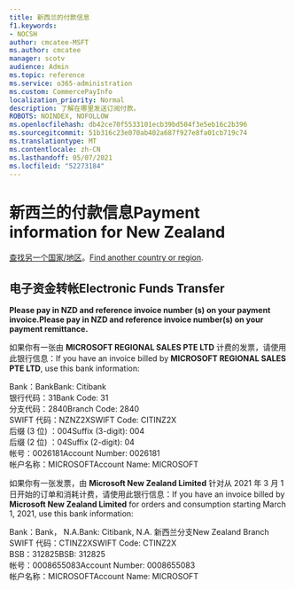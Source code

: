 ```yaml
---
title: 新西兰的付款信息
f1.keywords:
- NOCSH
author: cmcatee-MSFT
ms.author: cmcatee
manager: scotv
audience: Admin
ms.topic: reference
ms.service: o365-administration
ms.custom: CommercePayInfo
localization_priority: Normal
description: 了解在哪里发送订阅付款。
ROBOTS: NOINDEX, NOFOLLOW
ms.openlocfilehash: db42ce70f5533101ecb39bd504f3e5eb16c2b396
ms.sourcegitcommit: 51b316c23e070ab402a687f927e8fa01cb719c74
ms.translationtype: MT
ms.contentlocale: zh-CN
ms.lasthandoff: 05/07/2021
ms.locfileid: "52273184"
---
```

# <a name="payment-information-for-new-zealand"></a><span data-ttu-id="bb3a9-103">新西兰的付款信息</span><span class="sxs-lookup"><span data-stu-id="bb3a9-103">Payment information for New Zealand</span></span>

<span data-ttu-id="bb3a9-104">[查找另一个国家/地区](../billing-and-payments/pay-for-your-subscription.md)。</span><span class="sxs-lookup"><span data-stu-id="bb3a9-104">[Find another country or region](../billing-and-payments/pay-for-your-subscription.md).</span></span>

## <a name="electronic-funds-transfer"></a><span data-ttu-id="bb3a9-105">电子资金转帐</span><span class="sxs-lookup"><span data-stu-id="bb3a9-105">Electronic Funds Transfer</span></span>

<span data-ttu-id="bb3a9-106">**Please pay in NZD and reference invoice number (s) on your payment invoice.**</span><span class="sxs-lookup"><span data-stu-id="bb3a9-106">**Please pay in NZD and reference invoice number(s) on your payment remittance.**</span></span>

<span data-ttu-id="bb3a9-107">如果你有一张由 **MICROSOFT REGIONAL SALES PTE LTD** 计费的发票，请使用此银行信息：</span><span class="sxs-lookup"><span data-stu-id="bb3a9-107">If you have an invoice billed by **MICROSOFT REGIONAL SALES PTE LTD**, use this bank information:</span></span>

<span data-ttu-id="bb3a9-108">Bank：Bank</span><span class="sxs-lookup"><span data-stu-id="bb3a9-108">Bank: Citibank</span></span>\
<span data-ttu-id="bb3a9-109">银行代码：31</span><span class="sxs-lookup"><span data-stu-id="bb3a9-109">Bank Code: 31</span></span>\
<span data-ttu-id="bb3a9-110">分支代码：2840</span><span class="sxs-lookup"><span data-stu-id="bb3a9-110">Branch Code: 2840</span></span>\
<span data-ttu-id="bb3a9-111">SWIFT 代码：NZNZ2X</span><span class="sxs-lookup"><span data-stu-id="bb3a9-111">SWIFT Code: CITINZ2X</span></span>\
<span data-ttu-id="bb3a9-112">后缀 (3 位) ：004</span><span class="sxs-lookup"><span data-stu-id="bb3a9-112">Suffix (3-digit): 004</span></span>\
<span data-ttu-id="bb3a9-113">后缀 (2 位) ：04</span><span class="sxs-lookup"><span data-stu-id="bb3a9-113">Suffix (2-digit): 04</span></span>\
<span data-ttu-id="bb3a9-114">帐号：0026181</span><span class="sxs-lookup"><span data-stu-id="bb3a9-114">Account Number: 0026181</span></span>\
<span data-ttu-id="bb3a9-115">帐户名称：MICROSOFT</span><span class="sxs-lookup"><span data-stu-id="bb3a9-115">Account Name: MICROSOFT</span></span>

<span data-ttu-id="bb3a9-116">如果你有一张发票，由 **Microsoft New Zealand Limited** 针对从 2021 年 3 月 1 日开始的订单和消耗计费，请使用此银行信息：</span><span class="sxs-lookup"><span data-stu-id="bb3a9-116">If you have an invoice billed by **Microsoft New Zealand Limited** for orders and consumption starting March 1, 2021, use this bank information:</span></span>

<span data-ttu-id="bb3a9-117">Bank：Bank， N.A.</span><span class="sxs-lookup"><span data-stu-id="bb3a9-117">Bank: Citibank, N.A.</span></span> <span data-ttu-id="bb3a9-118">新西兰分支</span><span class="sxs-lookup"><span data-stu-id="bb3a9-118">New Zealand Branch</span></span>\
<span data-ttu-id="bb3a9-119">SWIFT 代码：CTINZ2X</span><span class="sxs-lookup"><span data-stu-id="bb3a9-119">SWIFT Code: CTINZ2X</span></span>\
<span data-ttu-id="bb3a9-120">BSB：312825</span><span class="sxs-lookup"><span data-stu-id="bb3a9-120">BSB: 312825</span></span>\
<span data-ttu-id="bb3a9-121">帐号：0008655083</span><span class="sxs-lookup"><span data-stu-id="bb3a9-121">Account Number: 0008655083</span></span>\
<span data-ttu-id="bb3a9-122">帐户名称：MICROSOFT</span><span class="sxs-lookup"><span data-stu-id="bb3a9-122">Account Name: MICROSOFT</span></span>
